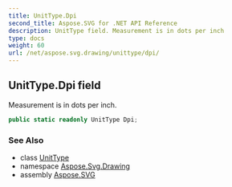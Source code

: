 ```yaml
---
title: UnitType.Dpi
second_title: Aspose.SVG for .NET API Reference
description: UnitType field. Measurement is in dots per inch
type: docs
weight: 60
url: /net/aspose.svg.drawing/unittype/dpi/
---
```

## UnitType.Dpi field

Measurement is in dots per inch.

```csharp
public static readonly UnitType Dpi;
```

### See Also

* class [UnitType](../)
* namespace [Aspose.Svg.Drawing](../../unittype/)
* assembly [Aspose.SVG](../../../)
